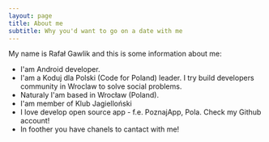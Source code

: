 ```yaml
---
layout: page
title: About me
subtitle: Why you'd want to go on a date with me
---
```


My name is Rafał Gawlik and this is some information about me:

 - I'am Android developer.
 - I'am a Koduj dla Polski (Code for Poland) leader. I try build developers community in Wroclaw to solve social problems.
 - Naturaly I'am based in Wrocław (Poland).
 - I'am member of Klub Jagielloński
 - I love develop open source app - f.e. PoznajApp, Pola. Check my Github account!
 - In foother you have chanels to cantact with me!
